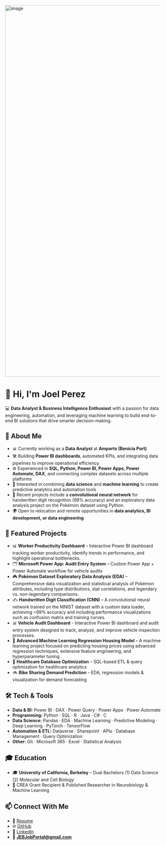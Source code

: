 <img width="3840" height="1200" alt="image" src="https://github.com/user-attachments/assets/b9459b37-633c-450d-9eca-2a3d280ee8f6" />

# 👋 Hi, I'm Joel Perez  

💻 **Data Analyst & Business Intelligence Enthusiast** with a passion for data engineering, automation, and leveraging machine learning to build end-to-end BI solutions that drive smarter decision-making.  

## 🚀 About Me
- 📊 Currently working as a **Data Analyst** at **Amports (Benicia Port)**  
- 🛠️ Building **Power BI dashboards**, automated KPIs, and integrating data pipelines to improve operational efficiency  
- ⚙️ Experienced in **SQL, Python, Power BI, Power Apps, Power Automate, DAX**, and connecting complex datasets across multiple platforms  
- 🤖 Interested in combining **data science** and **machine learning** to create predictive analytics and automation tools
- 🧠 Recent projects include a **convolutional neural network** for handwritten digit recognition (99% accuracy) and an exploratory data analysis project on the Pokémon dataset using Python.  
- 🌍 Open to relocation and remote opportunities in **data analytics, BI development, or data engineering**  

## 📂 Featured Projects
- 📊 **Worker Productivity Dashbaord** – Interactive Power BI dashboard tracking worker productivity, identify trends in performance, and highlight operational bottlenecks.  
- 🗂️ **Microsoft Power App: Audit Entry System** – Custom Power App + Power Automate workflow for vehicle audits
- 🎮 **Pokémon Dataset Exploratory Data Analysis (EDA)** – Comprehensive data visualization and statistical analysis of Pokémon attributes, including type distributions, stat correlations, and legendary vs. non-legendary comparisons.  
- ✍️ **Handwritten Digit Classification (CNN)** – A convolutional neural network trained on the MNIST dataset with a custom data loader, achieving ~99% accuracy and including performance visualizations such as confusion matrix and training curves.
- 📊 **Vehicle Audit Dashboard** - Interactive Power BI dashboard and audit entry system designed to track, analyze, and improve vehicle inspection processes.
- 🤖 **Advanced Machine Learning Regression Housing Model** – A machine learning project focused on predicting housing prices using advanced regression techniques, extensive feature engineering, and hyperparameter tuning.
- 🏥 **Healthcare Database Optimization** – SQL-based ETL & query optimization for healthcare analytics  
- 🚲 **Bike Sharing Demand Prediction** – EDA, regression models & visualization for demand forecasting  

## 🛠️ Tech & Tools
- **Data & BI:** Power BI · DAX · Power Query · Power Apps · Power Automate  
- **Programming:** Python · SQL · R · Java · C# · C 
- **Data Science:** Pandas · EDA · Machine Learning · Predictive Modeling · Deep Learning · PyTorch · TensorFlow 
- **Automation & ETL:** Dataverse · Sharepoint · APIs · Database Management · Query Optimization  
- **Other:** Git · Microsoft 365 · Excel · Statistical Analysis  

## 🎓 Education
- 🎓 **University of California, Berkeley** – Dual Bachelors (1) Data Science (2) Molecular and Cell Biology  
- 🏅 CREA Grant Recipient & Published Researcher in Neurobiology & Machine Learning  

## 📫 Connect With Me
- 📑 [Resume](https://docs.google.com/document/d/e/2PACX-1vR7YNMaO0OFwKvhmXUNjLFOT__jGw-fHITNUZY2YwRENt7dDIdjQWB2iQDJmzGh9LENtOzn850_2abJ/pub)
- 🌐 [GitHub](https://github.com/JoelProjectHub)  
- 💼 [LinkedIn](https://linkedin.com/in/YOUR-LINK)  
- 📧 **JEBJobPortal@gmail.com**
